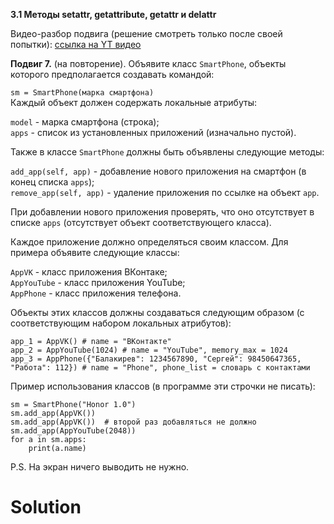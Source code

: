 **3.1 Методы __setattr__, __getattribute__, __getattr__ и __delattr__**

Видео-разбор подвига (решение смотреть только после
своей попытки): [ссылка на YT видео](https://youtu.be/Xq19kCDRaag)

**Подвиг 7.** (на повторение). Объявите класс `SmartPhone`,
объекты которого предполагается создавать командой:

`sm = SmartPhone(марка смартфона)`\
Каждый объект должен содержать локальные атрибуты:

`model` - марка смартфона (строка);\
`apps` - список из установленных приложений
(изначально пустой).

Также в классе `SmartPhone` должны быть объявлены
следующие методы:

`add_app(self, app)` - добавление нового приложения 
на смартфон (в конец списка `apps`);\
`remove_app(self, app)` - удаление приложения
по ссылке на объект `app`.

При добавлении нового приложения проверять, что оно
отсутствует в списке `apps` (отсутствует объект
соответствующего класса).

Каждое приложение должно определяться своим
классом. Для примера объявите следующие классы:

`AppVK` - класс приложения ВКонтаке;\
`AppYouTube` - класс приложения YouTube;\
`AppPhone` - класс приложения телефона.

Объекты этих классов должны создаваться следующим
образом (с соответствующим набором локальных атрибутов):
```
app_1 = AppVK() # name = "ВКонтакте"
app_2 = AppYouTube(1024) # name = "YouTube", memory_max = 1024
app_3 = AppPhone({"Балакирев": 1234567890, "Сергей": 98450647365, "Работа": 112}) # name = "Phone", phone_list = словарь с контактами
```
Пример использования классов (в программе эти строчки не писать):
```
sm = SmartPhone("Honor 1.0")
sm.add_app(AppVK())
sm.add_app(AppVK())  # второй раз добавляться не должно
sm.add_app(AppYouTube(2048))
for a in sm.apps:
    print(a.name)
```
P.S. На экран ничего выводить не нужно. 

# Solution

```

```
